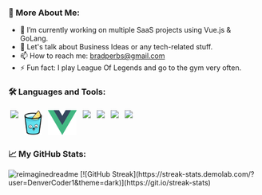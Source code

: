

### 🧐 More About Me:

- 🌱 I’m currently working on multiple SaaS projects using Vue.js & GoLang.
- 💬 Let's talk about Business Ideas or any tech-related stuff.
- 📫 How to reach me: [bradperbs@gmail.com](mailto:bradperbs@gmail.com)
- ⚡ Fun fact: I play League Of Legends and go to the gym very often.

### 🛠 Languages and Tools:

<div>
  <img src="https://go.dev/blog/go-brand/Go-Logo/SVG/Go-Logo_Blue.svg" height="50" style="vertical-align:top; margin:4px">
  <img src="https://raw.githubusercontent.com/gin-gonic/logo/master/color.png" height="50" style="vertical-align:top; margin:4px">
  <img src="https://raw.githubusercontent.com/vuejs/art/a1c78b74569b70a25300925b4eacfefcc143b8f6/logo.svg" height="50" style="vertical-align:top; margin:4px">
  <img src="https://vitejs.dev/logo.svg" height="50" style="vertical-align:top; margin:4px">
  <img src="https://bun.sh/logo.svg" height="50" style="vertical-align:top; margin:4px">
  <img src="https://cdn.jsdelivr.net/npm/programming-languages-logos/src/javascript/javascript.png" height="50" style="vertical-align:top; margin:4px">
  <img src="https://raw.githubusercontent.com/gilbarbara/logos/master/logos/figma.svg" height="50" style="vertical-align:top; margin:4px">
</div>

### 📈 My GitHub Stats:
<img src="https://myreadme.vercel.app/api/embed/BradPerbs?panels=userstatistics,toprepositories,toplanguages,commitgraph" alt="reimaginedreadme" />
[![GitHub Streak](https://streak-stats.demolab.com/?user=DenverCoder1&theme=dark)](https://git.io/streak-stats)


